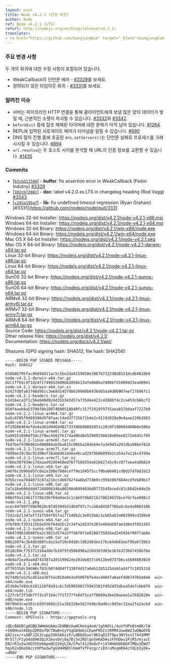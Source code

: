 ```yaml
---
layout: post
title: Node v4.2.1 (안정 버전)
author: Node
ref: Node v4.2.1 (LTS)
refurl: http://nodejs.org/en/blog/release/v4.2.1/
translator:
- <a href="https://github.com/SungjungKim" target="_blank">SungjungKim</a>
---
```


<!--
### Notable changes

 Includes fixes for two regressions
  - Assertion error in WeakCallback - see [#3329](https://github.com/nodejs/node/pull/3329)
  - Undefined timeout regression - see [#3331](https://github.com/nodejs/node/pull/3331)
-->

### 주요 변경 사항

 두 개의 회귀에 대한 수정 사항이 포함되어 있습니다.
  - WeakCallback의 단언문 에러 - [#3329](https://github.com/nodejs/node/pull/3329)를 보세요.
  - 정의되지 않은 타임아웃 회귀 - [#3331](https://github.com/nodejs/node/pull/3331)를 보세요.

<!--
### Known issues

* When a server queues a large amount of data to send to a client over a pipelined HTTP connection, the underlying socket may be destroyed. See [#3332](https://github.com/nodejs/node/issues/3332) and [#3342](https://github.com/nodejs/node/pull/3342).
* Some problems with unreferenced timers running during `beforeExit` are still to be resolved. See [#1264](https://github.com/nodejs/node/issues/1264).
* Surrogate pair in REPL can freeze terminal. [#690](https://github.com/nodejs/node/issues/690)
* Calling `dns.setServers()` while a DNS query is in progress can cause the process to crash on a failed assertion. [#894](https://github.com/nodejs/node/issues/894)
* `url.resolve` may transfer the auth portion of the url when resolving between two full hosts, see [#1435](https://github.com/nodejs/node/issues/1435).

-->
### 알려진 이슈

* 서버는 파이프라인 HTTP 연결을 통해 클라이언트에게 보낼 많은 양의 데이터가 쌓일 때, 근본적인 소켓이 파괴될 수 있습니다. [#3332](https://github.com/nodejs/node/issues/3332)와 [#3342](https://github.com/nodejs/node/pull/3342).
* `beforeExit` 중에 참조 해제된 타이머에 대한 문제가 아직 남아 있습니다. [#1264](https://github.com/nodejs/node/issues/1264).
* REPL에 입력된 서로게이트 페어가 터미널을 얼릴 수 있습니다. [#690](https://github.com/nodejs/node/issues/690)
* DNS 질의 진행 중에 호출된 `dns.setServers()`는 단언문 실패로 프로세스를 크래시시킬 수 있습니다. [#894](https://github.com/nodejs/node/issues/894)
* `url.resolve`는 두 호스트 사이를 분석할 때 URL의 인증 정보를 교환할 수 있습니다. [#1435](https://github.com/nodejs/node/issues/1435)

### Commits

* [[`b3cbd13340`](https://github.com/nodejs/node/commit/b3cbd13340)] - **buffer**: fix assertion error in WeakCallback (Fedor Indutny) [#3329](https://github.com/nodejs/node/pull/3329)
* [[`102cb7288c`](https://github.com/nodejs/node/commit/102cb7288c)] - **doc**: label v4.2.0 as LTS in changelog heading (Rod Vagg) [#3343](https://github.com/nodejs/node/pull/3343)
* [[`c245a199a7`](https://github.com/nodejs/node/commit/c245a199a7)] - **lib**: fix undefined timeout regression (Ryan Graham) [#3331](https://github.com/nodejs/node/pull/3331



Windows 32-bit Installer: https://nodejs.org/dist/v4.2.1/node-v4.2.1-x86.msi<br>
Windows 64-bit Installer: https://nodejs.org/dist/v4.2.1/node-v4.2.1-x64.msi<br>
Windows 32-bit Binary: https://nodejs.org/dist/v4.2.1/win-x86/node.exe<br>
Windows 64-bit Binary: https://nodejs.org/dist/v4.2.1/win-x64/node.exe<br>
Mac OS X 64-bit Installer: https://nodejs.org/dist/v4.2.1/node-v4.2.1.pkg<br>
Mac OS X 64-bit Binary: https://nodejs.org/dist/v4.2.1/node-v4.2.1-darwin-x64.tar.gz<br>
Linux 32-bit Binary: https://nodejs.org/dist/v4.2.1/node-v4.2.1-linux-x86.tar.gz<br>
Linux 64-bit Binary: https://nodejs.org/dist/v4.2.1/node-v4.2.1-linux-x64.tar.gz<br>
SunOS 32-bit Binary: https://nodejs.org/dist/v4.2.1/node-v4.2.1-sunos-x86.tar.gz<br>
SunOS 64-bit Binary: https://nodejs.org/dist/v4.2.1/node-v4.2.1-sunos-x64.tar.gz<br>
ARMv6 32-bit Binary: https://nodejs.org/dist/v4.2.1/node-v4.2.1-linux-armv6l.tar.gz<br>
ARMv7 32-bit Binary: https://nodejs.org/dist/v4.2.1/node-v4.2.1-linux-armv7l.tar.gz<br>
ARMv8 64-bit Binary: https://nodejs.org/dist/v4.2.1/node-v4.2.1-linux-arm64.tar.gz<br>
Source Code: https://nodejs.org/dist/v4.2.1/node-v4.2.1.tar.gz<br>
Other release files: https://nodejs.org/dist/v4.2.1/<br>
Documentation: https://nodejs.org/docs/v4.2.1/api/

Shasums (GPG signing hash: SHA512, file hash: SHA256):

```
-----BEGIN PGP SIGNED MESSAGE-----
Hash: SHA512

658686795fac9669d411ac5c5be2da8159058e386767322d8d8151dcdb4810b9  node-v4.2.1-darwin-x64.tar.gz
d2c1ffb5c9f1d24f1f49652600bb2056b13afe068ba7d80bfd1009423ead8941  node-v4.2.1-darwin-x64.tar.xz
b242fd0fa83748d95cc3e68d14579b629960b0436d65da9d86907eef27b96fc1  node-v4.2.1-headers.tar.gz
b1416eca3f1c56e049d924d31b343d57a735d4e422c4288bf4c2ca453cb6bcf2  node-v4.2.1-headers.tar.xz
05df4aeb8a53798f8b10074600518040fc317f2919f9755aeab57b0aaf7227b0  node-v4.2.1-linux-arm64.tar.gz
ba5c0705f0d69306d978faac14ed37725b71b4e2c41192019e8e4aae239b2683  node-v4.2.1-linux-arm64.tar.xz
6f29286464efda4a362d9464d82733398b98882051c20c0f190004480b6e506a  node-v4.2.1-linux-armv6l.tar.gz
5a99151840df5dc2f9ec4562f6174ad06d0d52949256610e89ee8272e643cf95  node-v4.2.1-linux-armv6l.tar.xz
fb4fbef9306962e800804ab5ba615c06bba28deb4e7a3e945a291dba986ef816  node-v4.2.1-linux-armv7l.tar.gz
7699ee39c9bc92208ef38ab6d61ddee46cad2978b06095b2ca54a7a116c47d9a  node-v4.2.1-linux-armv7l.tar.xz
e766e387934e17daaad92d0460ed76f756655da62b627a5c9cc07faea4a0b824  node-v4.2.1-linux-x64.tar.gz
346f6c1b96bd5fc0a2a100e78deceff9e1045f5ccf0ba66401cd8d37d78d1b23  node-v4.2.1-linux-x64.tar.xz
97b5ccea7044073c87a21bcc4b0762f4a6bd77db9cc958206f684ecdfeb89b1f  node-v4.2.1-linux-x86.tar.gz
2a7a16e6066ddd724400634ba80266d6994036d0772545bcedc81c80d2e84e2b  node-v4.2.1-linux-x86.tar.xz
688df0a12461f378b296f69e8ae2c1cbb974b0216278624815bce7dcfea080c2  node-v4.2.1.pkg
acec44790ff0069620c0fd03945d14b9f97c7ccb0a0450f766a5cbe4a906510b  node-v4.2.1-sunos-x64.tar.gz
72d1cb21347af731f594f85fa177140b2c3e015b8c1cb65a63a082999cd390e8  node-v4.2.1-sunos-x64.tar.xz
d7bf8dcf353115b5e55bf64d25c2c34fa2d237e201e46dab97ae3d8e3f051583  node-v4.2.1-sunos-x86.tar.gz
fb047d9b3db08fba2c3021d574a3ffd6f0f3e0208735035ed245926f0977ab8a  node-v4.2.1-sunos-x86.tar.xz
8861b9f4c3b4db380fcda19a710c0430c3d62d03ee176c64db63eef95a672663  node-v4.2.1.tar.gz
0528c60cf75371314ad0e7b19f9fd586d98a220d307d03e163b323b67458b7be  node-v4.2.1.tar.xz
e460a71ea9aa4d743387a20319042de203de837cb613be0737b6ca368480302d  node-v4.2.1-x64.msi
df70335dc34d48cf03c9074d84ff330f4d1fa0eb12b5225da91ad4f7c1835318  node-v4.2.1-x86.msi
92744bfa525cd51ea3bf5ac810a9e3e9306f6fe4ac44847a8aefdd674701e8e6  win-x64/node.exe
d5369e749dc6181226f8a91c6c7d590596175943301fd92455dbea5de7c6b6f6  win-x64/node.lib
c22fcbf2f1db7ff3cd71b4c771f277fe8d75caff8689a3be50aeee1a7682820e  win-x86/node.exe
98f0b03cae561cb59fd602c51a35b326e561fe9bc8ad6cc9d5ec32aa2fe2acbd  win-x86/node.lib
-----BEGIN PGP SIGNATURE-----
Comment: GPGTools - https://gpgtools.org

iQEcBAEBCgAGBQJWHmkUAAoJEHNBsVwHCHesq4oH/1ghNOtL/4uVfHPeQtmAR/lW
+IHOHno346EpZDR0afOCTDwB+GyY5gbDdmb1CEwmFN5IstRPM4Jow6W2JwDNwOYD
QAIzzx/+sABFJZk3iuppIUbSA6ziP/L0B8dGxel96Iq02Zf9pv3NY5sxI744SMMF
Mr5l7/FIyb4dd9H3QiX3mxvbVj8q7Oj5e2ROlqn5mKm5HszFVhDwu1PjR5/mjazC
EB2rRJuIwzUO3VEe6ApmQCO26yLZA/CPwl41z9oQvF+j4lHHb6DkDDX7MQu3EWd7
hqsK2xQ6oOAzcVOP5edwYgGVH4N8hlHaHTVfFezgcri83ruMxqmRA4cYdLb3yOk=
=dRAV
-----END PGP SIGNATURE-----

```

